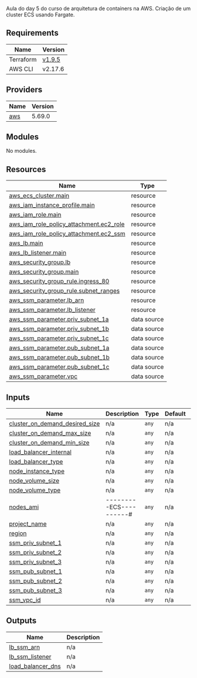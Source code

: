 Aula do day 5 do curso de arquitetura de containers na AWS. Criação de um cluster ECS usando Fargate.


## Requirements

| Name | Version |
|------|---------|
| Terraform| [v1.9.5](https://releases.hashicorp.com/terraform/1.9.5/)|
| AWS CLI| v2.17.6|

## Providers

| Name | Version |
|------|---------|
| <a name="provider_aws"></a> [aws](#provider\_aws) | 5.69.0 |

## Modules

No modules.

## Resources

| Name | Type |
|------|------|
| [aws_ecs_cluster.main](https://registry.terraform.io/providers/hashicorp/aws/latest/docs/resources/ecs_cluster) | resource |
| [aws_iam_instance_profile.main](https://registry.terraform.io/providers/hashicorp/aws/latest/docs/resources/iam_instance_profile) | resource |
| [aws_iam_role.main](https://registry.terraform.io/providers/hashicorp/aws/latest/docs/resources/iam_role) | resource |
| [aws_iam_role_policy_attachment.ec2_role](https://registry.terraform.io/providers/hashicorp/aws/latest/docs/resources/iam_role_policy_attachment) | resource |
| [aws_iam_role_policy_attachment.ec2_ssm](https://registry.terraform.io/providers/hashicorp/aws/latest/docs/resources/iam_role_policy_attachment) | resource |
| [aws_lb.main](https://registry.terraform.io/providers/hashicorp/aws/latest/docs/resources/lb) | resource |
| [aws_lb_listener.main](https://registry.terraform.io/providers/hashicorp/aws/latest/docs/resources/lb_listener) | resource |
| [aws_security_group.lb](https://registry.terraform.io/providers/hashicorp/aws/latest/docs/resources/security_group) | resource |
| [aws_security_group.main](https://registry.terraform.io/providers/hashicorp/aws/latest/docs/resources/security_group) | resource |
| [aws_security_group_rule.ingress_80](https://registry.terraform.io/providers/hashicorp/aws/latest/docs/resources/security_group_rule) | resource |
| [aws_security_group_rule.subnet_ranges](https://registry.terraform.io/providers/hashicorp/aws/latest/docs/resources/security_group_rule) | resource |
| [aws_ssm_parameter.lb_arn](https://registry.terraform.io/providers/hashicorp/aws/latest/docs/resources/ssm_parameter) | resource |
| [aws_ssm_parameter.lb_listener](https://registry.terraform.io/providers/hashicorp/aws/latest/docs/resources/ssm_parameter) | resource |
| [aws_ssm_parameter.priv_subnet_1a](https://registry.terraform.io/providers/hashicorp/aws/latest/docs/data-sources/ssm_parameter) | data source |
| [aws_ssm_parameter.priv_subnet_1b](https://registry.terraform.io/providers/hashicorp/aws/latest/docs/data-sources/ssm_parameter) | data source |
| [aws_ssm_parameter.priv_subnet_1c](https://registry.terraform.io/providers/hashicorp/aws/latest/docs/data-sources/ssm_parameter) | data source |
| [aws_ssm_parameter.pub_subnet_1a](https://registry.terraform.io/providers/hashicorp/aws/latest/docs/data-sources/ssm_parameter) | data source |
| [aws_ssm_parameter.pub_subnet_1b](https://registry.terraform.io/providers/hashicorp/aws/latest/docs/data-sources/ssm_parameter) | data source |
| [aws_ssm_parameter.pub_subnet_1c](https://registry.terraform.io/providers/hashicorp/aws/latest/docs/data-sources/ssm_parameter) | data source |
| [aws_ssm_parameter.vpc](https://registry.terraform.io/providers/hashicorp/aws/latest/docs/data-sources/ssm_parameter) | data source |

## Inputs

| Name | Description | Type | Default | Required |
|------|-------------|------|---------|:--------:|
| <a name="input_cluster_on_demand_desired_size"></a> [cluster\_on\_demand\_desired\_size](#input\_cluster\_on\_demand\_desired\_size) | n/a | `any` | n/a | yes |
| <a name="input_cluster_on_demand_max_size"></a> [cluster\_on\_demand\_max\_size](#input\_cluster\_on\_demand\_max\_size) | n/a | `any` | n/a | yes |
| <a name="input_cluster_on_demand_min_size"></a> [cluster\_on\_demand\_min\_size](#input\_cluster\_on\_demand\_min\_size) | n/a | `any` | n/a | yes |
| <a name="input_load_balancer_internal"></a> [load\_balancer\_internal](#input\_load\_balancer\_internal) | n/a | `any` | n/a | yes |
| <a name="input_load_balancer_type"></a> [load\_balancer\_type](#input\_load\_balancer\_type) | n/a | `any` | n/a | yes |
| <a name="input_node_instance_type"></a> [node\_instance\_type](#input\_node\_instance\_type) | n/a | `any` | n/a | yes |
| <a name="input_node_volume_size"></a> [node\_volume\_size](#input\_node\_volume\_size) | n/a | `any` | n/a | yes |
| <a name="input_node_volume_type"></a> [node\_volume\_type](#input\_node\_volume\_type) | n/a | `any` | n/a | yes |
| <a name="input_nodes_ami"></a> [nodes\_ami](#input\_nodes\_ami) | ---------ECS----------# | `any` | n/a | yes |
| <a name="input_project_name"></a> [project\_name](#input\_project\_name) | n/a | `any` | n/a | yes |
| <a name="input_region"></a> [region](#input\_region) | n/a | `any` | n/a | yes |
| <a name="input_ssm_priv_subnet_1"></a> [ssm\_priv\_subnet\_1](#input\_ssm\_priv\_subnet\_1) | n/a | `any` | n/a | yes |
| <a name="input_ssm_priv_subnet_2"></a> [ssm\_priv\_subnet\_2](#input\_ssm\_priv\_subnet\_2) | n/a | `any` | n/a | yes |
| <a name="input_ssm_priv_subnet_3"></a> [ssm\_priv\_subnet\_3](#input\_ssm\_priv\_subnet\_3) | n/a | `any` | n/a | yes |
| <a name="input_ssm_pub_subnet_1"></a> [ssm\_pub\_subnet\_1](#input\_ssm\_pub\_subnet\_1) | n/a | `any` | n/a | yes |
| <a name="input_ssm_pub_subnet_2"></a> [ssm\_pub\_subnet\_2](#input\_ssm\_pub\_subnet\_2) | n/a | `any` | n/a | yes |
| <a name="input_ssm_pub_subnet_3"></a> [ssm\_pub\_subnet\_3](#input\_ssm\_pub\_subnet\_3) | n/a | `any` | n/a | yes |
| <a name="input_ssm_vpc_id"></a> [ssm\_vpc\_id](#input\_ssm\_vpc\_id) | n/a | `any` | n/a | yes |

## Outputs

| Name | Description |
|------|-------------|
| <a name="output_lb_ssm_arn"></a> [lb\_ssm\_arn](#output\_lb\_ssm\_arn) | n/a |
| <a name="output_lb_ssm_listener"></a> [lb\_ssm\_listener](#output\_lb\_ssm\_listener) | n/a |
| <a name="output_load_balancer_dns"></a> [load\_balancer\_dns](#output\_load\_balancer\_dns) | n/a |

